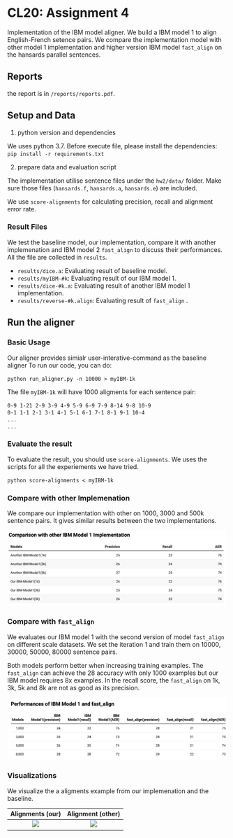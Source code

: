 # CL20: Assignment 4

Implementation of the IBM model aligner. We build a IBM model 1 to align English-French setence pairs. We compare the implementation model with other model 1 implementation and higher version IBM model `fast_align` on the hansards parallel sentences.

## Reports

the report is in `/reports/reports.pdf`.

## Setup and Data

1. python version and dependencies 

We uses python 3.7. Before execute file, please install the dependencies:
`pip install -r requirements.txt`

2. prepare data and evaluation script

The implementation utilise sentence files under the `hw2/data/` folder. 
Make sure those files (`hansards.f`, `hansards.a`, `hansards.e`) are included.

We use `score-alignments` for calculating precision, recall and alignment error rate.

### Result Files 

We test the baseline model, our implementation, compare it with another implemenation and IBM model 2 `fast_align` to discuss their performances.
All the file are collected in `results`.

* `results/dice.a`: Evaluating result of baseline model.
* `results/myIBM-#k`: Evaluating result of our IBM model 1.
* `results/dice-#k.a`: Evaluating result of another IBM model 1 implementation. 
* `results/reverse-#k.align`: Evaluating result of `fast_align` .

## Run the aligner

### Basic Usage

Our aligner provides simialr user-interative-command as the baseline aligner
To run our code, you can do: 

```
python run_aligner.py -n 10000 > myIBM-1k
```

The file `myIBM-1k` will have 1000 aligments for each sentence pair:
```
0-9 1-21 2-9 3-9 4-9 5-9 6-9 7-9 8-14 9-8 10-9
0-1 1-1 2-1 3-1 4-1 5-1 6-1 7-1 8-1 9-1 10-4 
...
...
```

### Evaluate the result

To evaluate the result, you should use `score-alignments`. We uses the scripts for all the experiements we have tried.

```
python score-alignments < myIBM-1k
```

### Compare with other Implemenation 

We compare our implementation with other on 1000, 3000 and 500k sentence pairs. It gives similar results between the two implementations.

![alt text](./img/img1.png)


### Compare with `fast_align`

We evaluates our IBM model 1 with the second version of model `fast_align` on different scale datasets. We set the iteration 1 and train them on 10000, 30000, 50000, 80000 sentence pairs. 

Both models perform better when increasing training examples. The `fast_align` can achieve the 28 accuracy with only 1000 examples but our IBM model requires 8x examples. In the recall score, the `fast_align` on 1k, 3k, 5k and 8k are not as good as its precision.   

![alt text](./img/img2.png)


### Visualizations 

We visualize the a aligments example from our implemenation and the baseline. 

Alignments (our)             |  Alignment (other)
:-------------------------:|:-------------------------:
![](./img3-align33-our.png)  |  ![](./img3-align33-baseline.png)
